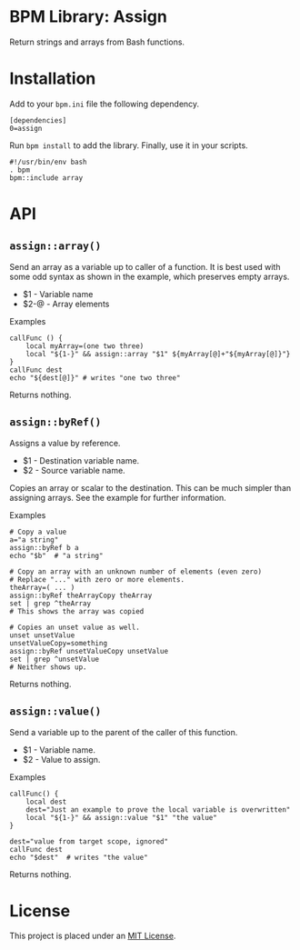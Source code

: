 BPM Library: Assign
==================

Return strings and arrays from Bash functions.


Installation
============

Add to your `bpm.ini` file the following dependency.

    [dependencies]
    0=assign

Run `bpm install` to add the library. Finally, use it in your scripts.

    #!/usr/bin/env bash
    . bpm
    bpm::include array


API
===


[//]: # (AUTOGENERATED FROM libassign - START)

`assign::array()`
-----------------

Send an array as a variable up to caller of a function. It is best used with some odd syntax as shown in the example, which preserves empty arrays.

* $1   - Variable name
* $2-@ - Array elements

Examples

    callFunc () {
        local myArray=(one two three)
        local "${1-}" && assign::array "$1" ${myArray[@]+"${myArray[@]}"}
    }
    callFunc dest
    echo "${dest[@]}" # writes "one two three"

Returns nothing.


`assign::byRef()`
-----------------

Assigns a value by reference.

* $1 - Destination variable name.
* $2 - Source variable name.

Copies an array or scalar to the destination. This can be much simpler than assigning arrays. See the example for further information.

Examples

    # Copy a value
    a="a string"
    assign::byRef b a
    echo "$b"  # "a string"

    # Copy an array with an unknown number of elements (even zero)
    # Replace "..." with zero or more elements.
    theArray=( ... )
    assign::byRef theArrayCopy theArray
    set | grep ^theArray
    # This shows the array was copied

    # Copies an unset value as well.
    unset unsetValue
    unsetValueCopy=something
    assign::byRef unsetValueCopy unsetValue
    set | grep ^unsetValue
    # Neither shows up.

Returns nothing.


`assign::value()`
-----------------

Send a variable up to the parent of the caller of this function.

* $1 - Variable name.
* $2 - Value to assign.

Examples

    callFunc() {
        local dest
        dest="Just an example to prove the local variable is overwritten"
        local "${1-}" && assign::value "$1" "the value"
    }

    dest="value from target scope, ignored"
    callFunc dest
    echo "$dest"  # writes "the value"

Returns nothing.

[//]: # (AUTOGENERATED FROM libassign - END)


License
=======

This project is placed under an [MIT License](LICENSE.md).
